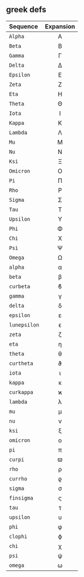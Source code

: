 
## greek defs
| Sequence | Expansion |
| :------- | :-------: |
| `Alpha` | Α |
| `Beta` | Β |
| `Gamma` | Γ |
| `Delta` | Δ |
| `Epsilon` | Ε |
| `Zeta` | Ζ |
| `Eta` | Η |
| `Theta` | Θ |
| `Iota` | Ι |
| `Kappa` | Κ |
| `Lambda` | Λ |
| `Mu` | Μ |
| `Nu` | Ν |
| `Ksi` | Ξ |
| `Omicron` | Ο |
| `Pi` | Π |
| `Rho` | Ρ |
| `Sigma` | Σ |
| `Tau` | Τ |
| `Upsilon` | Υ |
| `Phi` | Φ |
| `Chi` | Χ |
| `Psi` | Ψ |
| `Omega` | Ω |
| `alpha` | α |
| `beta` | β |
| `curbeta` | ϐ |
| `gamma` | γ |
| `delta` | δ |
| `epsilon` | ε |
| `lunepsilon` | ϵ |
| `zeta` | ζ |
| `eta` | η |
| `theta` | θ |
| `curtheta` | ϑ |
| `iota` | ι |
| `kappa` | κ |
| `curkappa` | ϰ |
| `lambda` | λ |
| `mu` | μ |
| `nu` | ν |
| `ksi` | ξ |
| `omicron` | ο |
| `pi` | π |
| `curpi` | ϖ |
| `rho` | ρ |
| `currho` | ϱ |
| `sigma` | σ |
| `finsigma` | ς |
| `tau` | τ |
| `upsilon` | υ |
| `phi` | φ |
| `clophi` | ϕ |
| `chi` | χ |
| `psi` | ψ |
| `omega` | ω |
